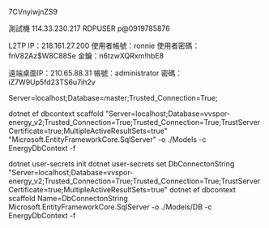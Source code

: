 7CVnyiwjnZS9

測試機
114.33.230.217
RDPUSER
p@0919785876


L2TP
IP：218.161.27.200
使用者帳號：ronnie
使用者密碼：fnV82Az$W8C88Se
金鑰：n6tzwXQRxm!hbE8

遠端桌面IP：210.65.88.31
帳號：administrator
密碼：iZ7W9Up5fd23TS6u7ih2v

Server=localhost;Database=master;Trusted_Connection=True;

dotnet ef dbcontext scaffold "Server=localhost;Database=vvspor-energy_v2;Trusted_Connection=True;Trusted_Connection=True;TrustServerCertificate=true;MultipleActiveResultSets=true" "Microsoft.EntityFrameworkCore.SqlServer" -o ./Models -c EnergyDbContext -f


dotnet user-secrets init
dotnet user-secrets set DbConnectonString "Server=localhost;Database=vvspor-energy_v2;Trusted_Connection=True;Trusted_Connection=True;TrustServerCertificate=true;MultipleActiveResultSets=true" 
dotnet ef dbcontext scaffold Name=DbConnectonString Microsoft.EntityFrameworkCore.SqlServer -o ./Models/DB -c EnergyDbContext -f